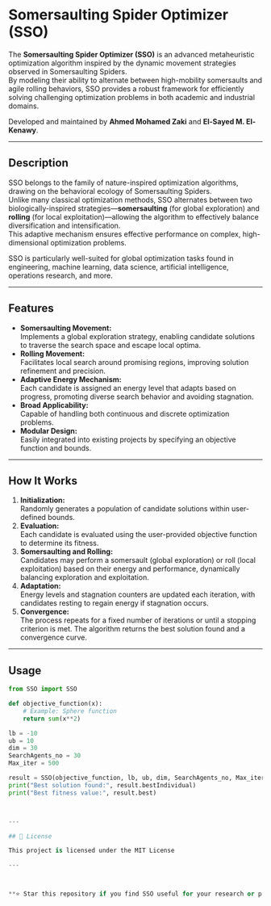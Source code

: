 # Somersaulting Spider Optimizer (SSO)

The **Somersaulting Spider Optimizer (SSO)** is an advanced metaheuristic optimization algorithm inspired by the dynamic movement strategies observed in Somersaulting Spiders.  
By modeling their ability to alternate between high-mobility somersaults and agile rolling behaviors, SSO provides a robust framework for efficiently solving challenging optimization problems in both academic and industrial domains.

Developed and maintained by **Ahmed Mohamed Zaki** and **El-Sayed M. El-Kenawy**.

---

## Description

SSO belongs to the family of nature-inspired optimization algorithms, drawing on the behavioral ecology of Somersaulting Spiders.  
Unlike many classical optimization methods, SSO alternates between two biologically-inspired strategies—**somersaulting** (for global exploration) and **rolling** (for local exploitation)—allowing the algorithm to effectively balance diversification and intensification.  
This adaptive mechanism ensures effective performance on complex, high-dimensional optimization problems.

SSO is particularly well-suited for global optimization tasks found in engineering, machine learning, data science, artificial intelligence, operations research, and more.

---

## Features

- **Somersaulting Movement:**  
  Implements a global exploration strategy, enabling candidate solutions to traverse the search space and escape local optima.
- **Rolling Movement:**  
  Facilitates local search around promising regions, improving solution refinement and precision.
- **Adaptive Energy Mechanism:**  
  Each candidate is assigned an energy level that adapts based on progress, promoting diverse search behavior and avoiding stagnation.
- **Broad Applicability:**  
  Capable of handling both continuous and discrete optimization problems.
- **Modular Design:**  
  Easily integrated into existing projects by specifying an objective function and bounds.

---

## How It Works

1. **Initialization:**  
   Randomly generates a population of candidate solutions within user-defined bounds.
2. **Evaluation:**  
   Each candidate is evaluated using the user-provided objective function to determine its fitness.
3. **Somersaulting and Rolling:**  
   Candidates may perform a somersault (global exploration) or roll (local exploitation) based on their energy and performance, dynamically balancing exploration and exploitation.
4. **Adaptation:**  
   Energy levels and stagnation counters are updated each iteration, with candidates resting to regain energy if stagnation occurs.
5. **Convergence:**  
   The process repeats for a fixed number of iterations or until a stopping criterion is met. The algorithm returns the best solution found and a convergence curve.

---

## Usage

```python
from SSO import SSO

def objective_function(x):
    # Example: Sphere function
    return sum(x**2)

lb = -10
ub = 10
dim = 30
SearchAgents_no = 30
Max_iter = 500

result = SSO(objective_function, lb, ub, dim, SearchAgents_no, Max_iter)
print("Best solution found:", result.bestIndividual)
print("Best fitness value:", result.best)



---

## 📄 License

This project is licensed under the MIT License 

---



**⭐ Star this repository if you find SSO useful for your research or projects!**


